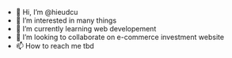 - 👋 Hi, I’m @hieudcu
- 👀 I’m interested in many things
- 🌱 I’m currently learning web developement
- 💞️ I’m looking to collaborate on e-commerce investment website
- 📫 How to reach me tbd

<!---
hieudcu/hieudcu is a ✨ special ✨ repository because its `README.md` (this file) appears on your GitHub profile.
You can click the Preview link to take a look at your changes.
--->
